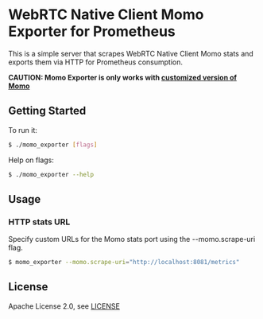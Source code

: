 # WebRTC Native Client Momo Exporter for Prometheus

This is a simple server that scrapes WebRTC Native Client Momo stats and exports them via HTTP for Prometheus consumption.

**CAUTION: Momo Exporter is only works with [customized version of Momo](https://github.com/hakobera/momo/pull/4)**

## Getting Started

To run it:

```sh
$ ./momo_exporter [flags]
```

Help on flags:

```sh
$ ./momo_exporter --help
```

## Usage

### HTTP stats URL

Specify custom URLs for the Momo stats port using the --momo.scrape-uri flag.

```sh
$ momo_exporter --momo.scrape-uri="http://localhost:8081/metrics"
```

## License

Apache License 2.0, see [LICENSE](https://github.com/hakobera/momo_exporter/blob/main/LICENSE)
